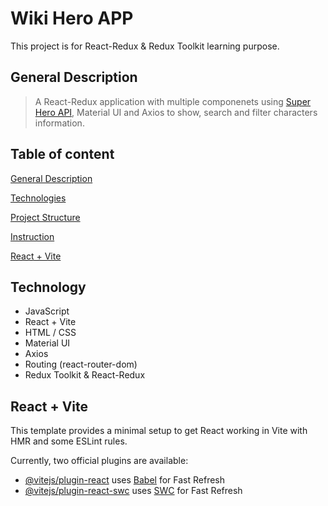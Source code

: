 
# Wiki Hero APP

This project is for React-Redux & Redux Toolkit learning purpose.

## General Description

> A React-Redux application with multiple componenets using [Super Hero API](https://cdn.jsdelivr.net/gh/akabab/superhero-api@0.3.0/api/all.json), Material UI and Axios to show, search and filter characters information.


## Table of content
[General Description](#general-description)

[Technologies](#technologies)

[Project Structure](#project-structure)

[Instruction](#instruction)

[React + Vite](#react--vite)

## Technology
- JavaScript
- React + Vite
- HTML / CSS
- Material UI
- Axios
- Routing (react-router-dom)
- Redux Toolkit & React-Redux

## React + Vite

This template provides a minimal setup to get React working in Vite with HMR and some ESLint rules.

Currently, two official plugins are available:

- [@vitejs/plugin-react](https://github.com/vitejs/vite-plugin-react/blob/main/packages/plugin-react/README.md) uses [Babel](https://babeljs.io/) for Fast Refresh
- [@vitejs/plugin-react-swc](https://github.com/vitejs/vite-plugin-react-swc) uses [SWC](https://swc.rs/) for Fast Refresh
